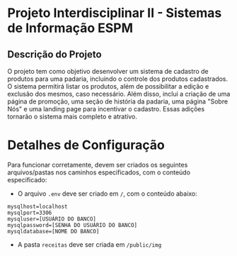 # Projeto Interdisciplinar II - Sistemas de Informação ESPM

## Descrição do Projeto

O projeto tem como objetivo desenvolver um sistema de cadastro de produtos para uma padaria, incluindo o controle dos produtos cadastrados. O sistema permitirá listar os produtos, além de possibilitar a edição e exclusão dos mesmos, caso necessário. Além disso, inclui a criação de uma página de promoção, uma seção de história da padaria, uma página "Sobre Nós" e uma landing page para incentivar o cadastro. Essas adições tornarão o sistema mais completo e atrativo.

# Detalhes de Configuração

Para funcionar corretamente, devem ser criados os seguintes arquivos/pastas nos caminhos especificados, com o conteúdo especificado:

- O arquivo `.env` deve ser criado em `/`, com o conteúdo abaixo:
```
mysqlhost=localhost
mysqlport=3306
mysqluser=[USUÁRIO DO BANCO]
mysqlpassword=[SENHA DO USUÁRIO DO BANCO]
mysqldatabase=[NOME DO BANCO]
```

- A pasta `receitas` deve ser criada em `/public/img`
